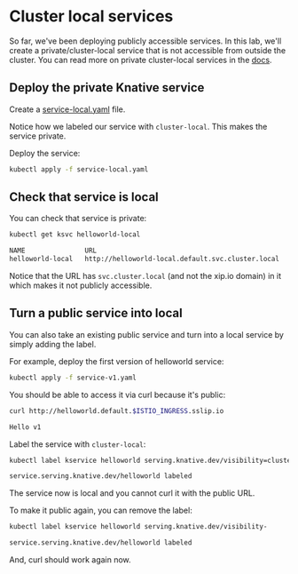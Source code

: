 # Cluster local services

So far, we've been deploying publicly accessible services. In this lab, we'll create a private/cluster-local service that is not accessible from outside the cluster. You can read more on private cluster-local services in the [docs](https://knative.dev/docs/serving/cluster-local-route/).

## Deploy the private Knative service

Create a [service-local.yaml](../serving/helloworld/service-local.yaml) file.

Notice how we labeled our service with `cluster-local`. This makes the service private.

Deploy the service:

```bash
kubectl apply -f service-local.yaml
```

## Check that service is local

You can check that service is private:

```bash
kubectl get ksvc helloworld-local

NAME               URL
helloworld-local   http://helloworld-local.default.svc.cluster.local
```
Notice that the URL has `svc.cluster.local` (and not the xip.io domain) in it which makes it not publicly accessible.

## Turn a public service into local

You can also take an existing public service and turn into a local service by simply adding the label.

For example, deploy the first version of helloworld service:

```bash
kubectl apply -f service-v1.yaml
```
You should be able to access it via curl because it's public:

```bash
curl http://helloworld.default.$ISTIO_INGRESS.sslip.io

Hello v1
```

Label the service with `cluster-local`:

```bash
kubectl label kservice helloworld serving.knative.dev/visibility=cluster-local

service.serving.knative.dev/helloworld labeled
```

The service now is local and you cannot curl it with the public URL.

To make it public again, you can remove the label:

```bash
kubectl label kservice helloworld serving.knative.dev/visibility-

service.serving.knative.dev/helloworld labeled
```
And, curl should work again now.
